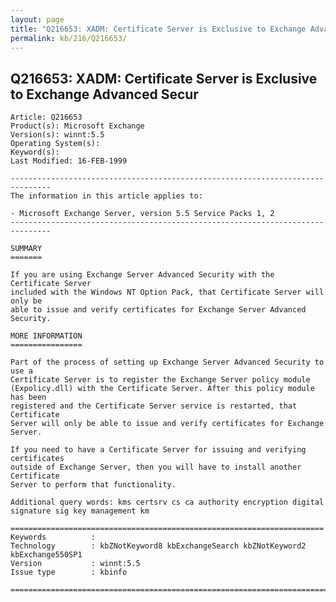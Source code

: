 ```yaml
---
layout: page
title: "Q216653: XADM: Certificate Server is Exclusive to Exchange Advanced Secur"
permalink: kb/216/Q216653/
---
```


## Q216653: XADM: Certificate Server is Exclusive to Exchange Advanced Secur

	Article: Q216653
	Product(s): Microsoft Exchange
	Version(s): winnt:5.5
	Operating System(s): 
	Keyword(s): 
	Last Modified: 16-FEB-1999
	
	-------------------------------------------------------------------------------
	The information in this article applies to:
	
	- Microsoft Exchange Server, version 5.5 Service Packs 1, 2 
	-------------------------------------------------------------------------------
	
	SUMMARY
	=======
	
	If you are using Exchange Server Advanced Security with the Certificate Server
	included with the Windows NT Option Pack, that Certificate Server will only be
	able to issue and verify certificates for Exchange Server Advanced Security.
	
	MORE INFORMATION
	================
	
	Part of the process of setting up Exchange Server Advanced Security to use a
	Certificate Server is to register the Exchange Server policy module
	(Expolicy.dll) with the Certificate Server. After this policy module has been
	registered and the Certificate Server service is restarted, that Certificate
	Server will only be able to issue and verify certificates for Exchange Server.
	
	If you need to have a Certificate Server for issuing and verifying certificates
	outside of Exchange Server, then you will have to install another Certificate
	Server to perform that functionality.
	
	Additional query words: kms certsrv cs ca authority encryption digital signature sig key management km
	
	======================================================================
	Keywords          :  
	Technology        : kbZNotKeyword8 kbExchangeSearch kbZNotKeyword2 kbExchange550SP1
	Version           : winnt:5.5
	Issue type        : kbinfo
	
	=============================================================================
	
